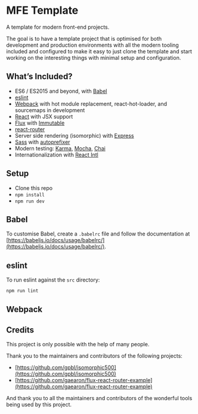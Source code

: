 # MFE Template

A template for modern front-end projects.

The goal is to have a template project that is optimised for both development
and production environments with all the modern tooling included and
configured to make it easy to just clone the template and start working on the
interesting things with minimal setup and configuration.

## What’s Included?

- ES6 / ES2015 and beyond, with [Babel]
- [eslint]
- [Webpack] with hot module replacement, react-hot-loader, and
  sourcemaps in development
- [React] with JSX support
- [Flux] with [Immutable]
- [react-router]
- Server side rendering (isomorphic) with [Express]
- [Sass] with [autoprefixer]
- Modern testing: [Karma], [Mocha], [Chai]
- Internationalization with [React Intl]

[Babel]: https://babeljs.io
[React]: http://facebook.github.io/react/
[Flux]: https://facebook.github.io/flux/
[Immutable]: https://facebook.github.io/immutable-js/
[react-router]: https://github.com/rackt/react-router
[Webpack]: http://webpack.github.io
[eslint]: http://eslint.org
[autoprefixer]: https://github.com/postcss/autoprefixer
[Karma]: http://karma-runner.github.io/
[Mocha]: http://mochajs.org
[Chai]: http://chaijs.com
[Express]: http://expressjs.com
[React Intl]: http://formatjs.io/react/
[Sass]: http://sass-lang.com


## Setup

- Clone this repo
- `npm install`
- `npm run dev`


## Babel

To customise Babel, create a `.babelrc` file and follow the documentation at
[https://babeljs.io/docs/usage/babelrc/](https://babeljs.io/docs/usage/babelrc/).

## eslint

To run eslint against the `src` directory:

```sh
npm run lint
```

## Webpack





## Credits

This project is only possible with the help of many people.

Thank you to the maintainers and contributors of the following projects:

- [https://github.com/gpbl/isomorphic500](https://github.com/gpbl/isomorphic500)
- [https://github.com/gaearon/flux-react-router-example](https://github.com/gaearon/flux-react-router-example)

And thank you to all the maintainers and contributors of the wonderful tools
being used by this project.
